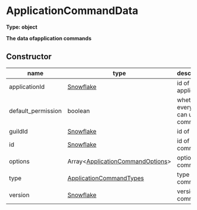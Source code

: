 # ApplicationCommandData  
  
**Type: object**  

**The data ofapplication commands**  

## Constructor  
name|type|description  
---|---|---  
applicationId|[Snowflake](https://discord.js.org/#/docs/main/v12/typedef/Snowflake)|id of application  
default_permission|boolean|whether everyone can use command  
guildId|[Snowflake](https://discord.js.org/#/docs/main/v12/typedef/Snowflake)|id of guild   
id|[Snowflake](https://discord.js.org/#/docs/main/v12/typedef/Snowflake)|id of command  
options|Array<[ApplicationCommandOptions](https://github.com/Mametaro-discord/discord-slash-commands-v12/blob/master/docs/types/ApplicationCommandOptions.md)>|options of command  
type|[ApplicationCommandTypes](https://github.com/Mametaro-discord/discord-slash-commands-v12/blob/master/docs/types/ApplicationCommandTypes.md)|type of command  
version|[Snowflake](https://discord.js.org/#/docs/main/v12/typedef/Snowflake)|version of command  